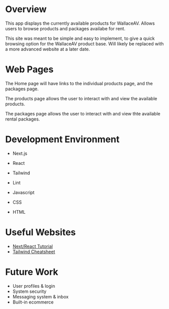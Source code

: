# Overview

This app displays the currently available products for WallaceAV. Allows users to browse products and packages availabe for rent.

This site was meant to be simple and easy to implement, to give a quick browsing option for the WallaceAV product base. Will likely be replaced with a more advanced website at a later date.

# Web Pages

The Home page will have links to the individual products page, and the packages page.

The products page allows the user to interact with and view the available products.

The packages page allows the user to interact with and view thte available rental packages.

# Development Environment

- Next.js
- React
- Tailwind
- Lint

- Javascript
- CSS
- HTML

# Useful Websites

- [Next/React Tutorial](https://nextjs.org/learn/react-foundations)
- [Tailwind Cheatsheet](https://nerdcave.com/tailwind-cheat-sheet)

# Future Work

- User profiles & login
- System security
- Messaging system & inbox
- Built-in ecommerce
